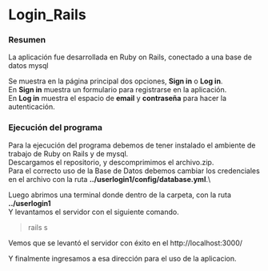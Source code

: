# Login_Rails

### Resumen
La aplicación fue desarrollada en Ruby on Rails, conectado a una base de datos mysql

Se muestra en la página principal dos opciones, **Sign in** o **Log in**.\
En **Sign in** muestra un formulario para registrarse en la aplicación.\
En **Log in** muestra el espacio de **email** y **contraseña** para hacer la autenticación.
  
### Ejecución del programa

Para la ejecución del programa debemos de tener instalado el ambiente de trabajo de Ruby on Rails y de mysql.\
Descargamos el repositorio, y descomprimimos el archivo.zip.\
Para el correcto uso de la Base de Datos debemos cambiar los credenciales en el archivo con la ruta **../userlogin1/config/database.yml**.\

Luego abrimos una terminal donde dentro de la carpeta, con la ruta **../userlogin1**\
Y levantamos el servidor con el siguiente comando.

> rails s

Vemos que se levantó el servidor con éxito en el http://localhost:3000/

Y finalmente ingresamos a esa dirección para el uso de la aplicacion.


